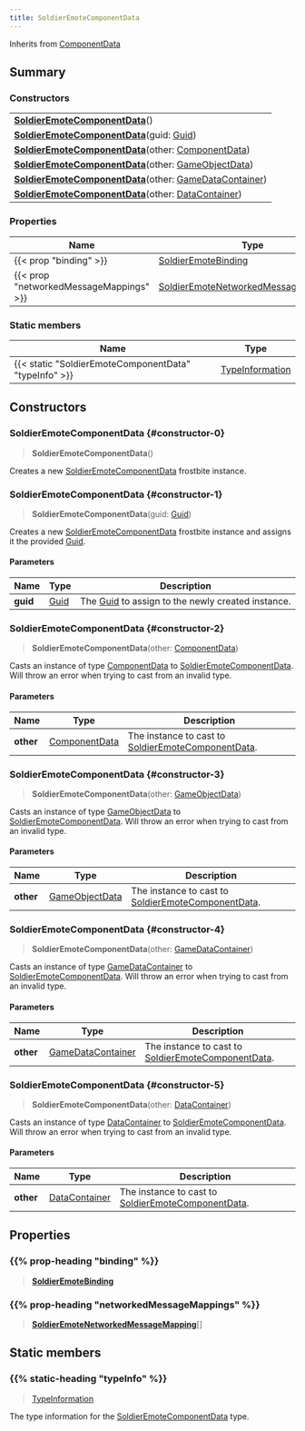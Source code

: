 ```yaml
---
title: SoldierEmoteComponentData
---
```


Inherits from 
[ComponentData](/vext/ref/fb/componentdata)

## Summary
### Constructors
| |
| ----------- |
| **[SoldierEmoteComponentData](#constructor-0)**() |
| **[SoldierEmoteComponentData](#constructor-1)**(guid: [Guid](/vext/ref/shared/class/guid)) |
| **[SoldierEmoteComponentData](#constructor-2)**(other: [ComponentData](/vext/ref/fb/componentdata)) |
| **[SoldierEmoteComponentData](#constructor-3)**(other: [GameObjectData](/vext/ref/fb/gameobjectdata)) |
| **[SoldierEmoteComponentData](#constructor-4)**(other: [GameDataContainer](/vext/ref/fb/gamedatacontainer)) |
| **[SoldierEmoteComponentData](#constructor-5)**(other: [DataContainer](/vext/ref/shared/class/datacontainer)) |

### Properties
| Name | Type |
| ---- | ---- |
| {{< prop "binding" >}} | [SoldierEmoteBinding](/vext/ref/fb/soldieremotebinding) |
| {{< prop "networkedMessageMappings" >}} | [SoldierEmoteNetworkedMessageMapping](/vext/ref/fb/soldieremotenetworkedmessagemapping)[] |

### Static members
| Name | Type |
| ---- | ---- |
| {{< static "SoldierEmoteComponentData" "typeInfo" >}} | [TypeInformation](/vext/ref/shared/class/typeinformation) |

## Constructors
### SoldierEmoteComponentData {#constructor-0}
> **SoldierEmoteComponentData**()

Creates a new [SoldierEmoteComponentData](/vext/ref/fb/soldieremotecomponentdata) frostbite instance.

### SoldierEmoteComponentData {#constructor-1}
> **SoldierEmoteComponentData**(guid: [Guid](/vext/ref/shared/class/guid))

Creates a new [SoldierEmoteComponentData](/vext/ref/fb/soldieremotecomponentdata) frostbite instance and assigns it the provided [Guid](/vext/ref/shared/class/guid).

#### Parameters
| Name | Type | Description |
| ---- | ---- | ----------- |
| **guid** | [Guid](/vext/ref/shared/class/guid) | The [Guid](/vext/ref/shared/class/guid) to assign to the newly created instance. |

### SoldierEmoteComponentData {#constructor-2}
> **SoldierEmoteComponentData**(other: [ComponentData](/vext/ref/fb/componentdata))

Casts an instance of type [ComponentData](/vext/ref/fb/componentdata) to [SoldierEmoteComponentData](/vext/ref/fb/soldieremotecomponentdata). Will throw an error when trying to cast from an invalid type.

#### Parameters
| Name | Type | Description |
| ---- | ---- | ----------- |
| **other** | [ComponentData](/vext/ref/fb/componentdata) | The instance to cast to [SoldierEmoteComponentData](/vext/ref/fb/soldieremotecomponentdata). |

### SoldierEmoteComponentData {#constructor-3}
> **SoldierEmoteComponentData**(other: [GameObjectData](/vext/ref/fb/gameobjectdata))

Casts an instance of type [GameObjectData](/vext/ref/fb/gameobjectdata) to [SoldierEmoteComponentData](/vext/ref/fb/soldieremotecomponentdata). Will throw an error when trying to cast from an invalid type.

#### Parameters
| Name | Type | Description |
| ---- | ---- | ----------- |
| **other** | [GameObjectData](/vext/ref/fb/gameobjectdata) | The instance to cast to [SoldierEmoteComponentData](/vext/ref/fb/soldieremotecomponentdata). |

### SoldierEmoteComponentData {#constructor-4}
> **SoldierEmoteComponentData**(other: [GameDataContainer](/vext/ref/fb/gamedatacontainer))

Casts an instance of type [GameDataContainer](/vext/ref/fb/gamedatacontainer) to [SoldierEmoteComponentData](/vext/ref/fb/soldieremotecomponentdata). Will throw an error when trying to cast from an invalid type.

#### Parameters
| Name | Type | Description |
| ---- | ---- | ----------- |
| **other** | [GameDataContainer](/vext/ref/fb/gamedatacontainer) | The instance to cast to [SoldierEmoteComponentData](/vext/ref/fb/soldieremotecomponentdata). |

### SoldierEmoteComponentData {#constructor-5}
> **SoldierEmoteComponentData**(other: [DataContainer](/vext/ref/shared/class/datacontainer))

Casts an instance of type [DataContainer](/vext/ref/shared/class/datacontainer) to [SoldierEmoteComponentData](/vext/ref/fb/soldieremotecomponentdata). Will throw an error when trying to cast from an invalid type.

#### Parameters
| Name | Type | Description |
| ---- | ---- | ----------- |
| **other** | [DataContainer](/vext/ref/shared/class/datacontainer) | The instance to cast to [SoldierEmoteComponentData](/vext/ref/fb/soldieremotecomponentdata). |

## Properties
### {{% prop-heading "binding" %}}
> **[SoldierEmoteBinding](/vext/ref/fb/soldieremotebinding)**

### {{% prop-heading "networkedMessageMappings" %}}
> **[SoldierEmoteNetworkedMessageMapping](/vext/ref/fb/soldieremotenetworkedmessagemapping)**[]

## Static members
### {{% static-heading "typeInfo" %}}
> [TypeInformation](/vext/ref/shared/class/typeinformation)

The type information for the [SoldierEmoteComponentData](/vext/ref/fb/soldieremotecomponentdata) type.

